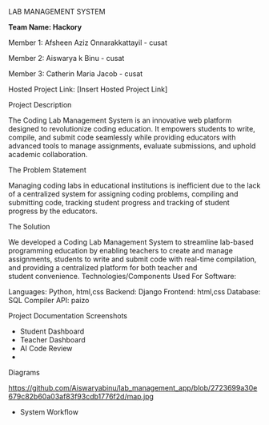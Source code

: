 LAB MANAGEMENT SYSTEM

**Team Name: Hackory**

Member 1: Afsheen Aziz Onnarakkattayil - cusat

Member 2: Aiswarya k Binu - cusat

Member 3: Catherin Maria Jacob - cusat


Hosted Project Link: [Insert Hosted Project Link]

Project Description

The Coding Lab Management System is an innovative web platform designed to revolutionize coding education. It empowers students to write, compile, and submit code seamlessly while providing educators with advanced tools to manage assignments, evaluate submissions, and uphold academic collaboration.

The Problem Statement

Managing coding labs in educational institutions is inefficient due to the lack of a centralized system for assigning coding problems, compiling and submitting code, tracking student progress and tracking of student progress by the educators.

The Solution

We developed a Coding Lab Management System to streamline lab-based programming education by enabling teachers to create and manage assignments, students to write and submit code with real-time compilation, and providing a centralized platform for both teacher and student convenience.
Technologies/Components Used
For Software:

  Languages: Python, html,css
  Backend: Django 
  Frontend: html,css
  Database: SQL 
  Compiler API: paizo



Project Documentation
Screenshots
- Student Dashboard
- Teacher Dashboard
- AI Code Review
- 
Diagrams

https://github.com/Aiswaryabinu/lab_management_app/blob/2723699a30e679c82b60a03af83f93cdb1776f2d/map.jpg
- System Workflow

